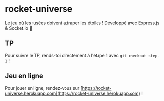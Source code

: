 # rocket-universe

Le jeu où les fusées doivent attraper les étoiles ! Développé avec Express.js & Socket.io 🚀

## TP

Pour suivre le TP, rends-toi directement à l'étape 1 avec ``git checkout step-1`` !

## Jeu en ligne

Pour jouer en ligne, rendez-vous sur [https://rocket-universe.herokuapp.com](https://rocket-universe.herokuapp.com) !